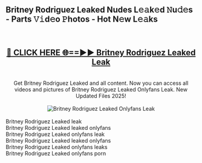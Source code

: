<h2>Britney Rodriguez Leaked Nudes L𝚎𝚊k𝚎d 𝙽u𝚍𝚎s - Parts 𝚅𝚒d𝚎o 𝙿hotos - Hot N𝚎w L𝚎𝚊ks</h2>
<br>
<div align="center">
<h2><a href="https://213.232.235.80/live/video.php?q=britney-rodriguez-leaked" rel="nofollow">🔴 CLICK HERE 🌐==►► Britney Rodriguez Leaked Leak</a></h2>
<br>
Get Britney Rodriguez Leaked and all content. Now you can access all videos and pictures of Britney Rodriguez Leaked Onlyfans Leak. New Updated Files 2025!
<br>
<br>
<a href="https://213.232.235.80/live/video.php?q=britney-rodriguez-leaked" rel="nofollow" data-target="animated-image.originalLink"><img src="https://i.imgur.com/1EjSzPs.png" alt="Britney Rodriguez Leaked Onlyfans Leak" style="max-width: 100%; display: inline-block;" data-target="animated-image.originalImage"></a>
</div>
<br>
Britney Rodriguez Leaked leak<br>
Britney Rodriguez Leaked leaked onlyfans<br>
Britney Rodriguez Leaked onlyfans leak<br>
Britney Rodriguez Leaked leaked onlyfans<br>
Britney Rodriguez Leaked onlyfans leaks<br>
Britney Rodriguez Leaked onlyfans porn
